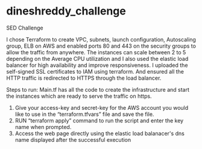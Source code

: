 # dineshreddy_challenge
SED Challenge

I chose Terraform to create VPC, subnets, launch configuration, Autoscaling group, ELB on AWS and enabled ports 80 and 443 on the security groups to allow the traffic from anywhere.
The instances can scale between 2 to 5 depending on the Average CPU utilization and I also used the elastic load balancer for high availability and improve responsiveness.
I uploaded the self-signed SSL certificates to IAM using terraform. And ensured all the HTTP traffic is redirected to HTTPS through the load balancer.

Steps to run:
Main.tf has all the code to create the infrastructure and start the instances which are ready to serve the traffic on https.


1. Give your access-key and secret-key for the AWS account you would like to use in the “terraform.tfvars” file and save the file.
2. RUN “terraform apply” command to run the script and enter the key name when prompted.
3. Access the web page directly using the elastic load balanacer's dns name displayed after the successful execution
